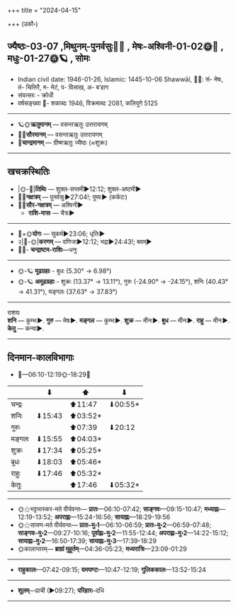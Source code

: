 +++
title = "2024-04-15"

+++
(उकौ॰)
## ज्यैष्ठः-03-07  ,मिथुनम्-पुनर्वसुः🌛🌌  ,  मेषः-अश्विनी-01-02🌞🌌  ,  मधुः-01-27🌞🪐  , सोमः
- Indian civil date: 1946-01-26, Islamic: 1445-10-06 Shawwāl, 🌌🌞: सं- मेषः, तं- चित्तिरै, म- मेटं, प- विसाख, अ- ब’हाग
- संवत्सरः - क्रोधी
- वर्षसङ्ख्या 🌛- शकाब्दः 1946, विक्रमाब्दः 2081, कलियुगे 5125
___________________
- 🪐🌞**ऋतुमानम्** — वसन्तऋतुः उत्तरायणम्
- 🌌🌞**सौरमानम्** — वसन्तऋतुः उत्तरायणम्
- 🌛**चान्द्रमानम्** — ग्रीष्मऋतुः ज्यैष्ठः (≈शुक्रः)
___________________


## खचक्रस्थितिः
- |🌞-🌛|**तिथिः** — शुक्ल-सप्तमी►12:12; शुक्ल-अष्टमी►  
- 🌌🌛**नक्षत्रम्** — पुनर्वसुः►27:04!; पुष्यः► (कर्कटः)  
- 🌌🌞**सौर-नक्षत्रम्** — अश्विनी►  
  - **राशि-मासः** — चैत्रः► 
___________________
- 🌛+🌞**योगः** — सुकर्म►23:06; धृतिः►  
- २|🌛-🌞|**करणम्** — वणिजा►12:12; भद्रा►24:43!; बवम्►  
- 🌌🌛- **चन्द्राष्टम-राशिः**—धनुः  
___________________
- 🌞-🪐 **मूढग्रहाः** - बुधः (5.30° → 6.98°)
- 🌞-🪐 **अमूढग्रहाः** - शुक्रः (13.37° → 13.11°), गुरुः (-24.90° → -24.15°), शनिः (40.43° → 41.31°), मङ्गलः (37.63° → 37.83°)
___________________
राशयः  
**शनि** — कुम्भः►. **गुरु** — मेषः►. **मङ्गल** — कुम्भः►. **शुक्र** — मीनः►. **बुध** — मीनः►. **राहु** — मीनः►. **केतु** — कन्या►. 
___________________


## दिनमान-कालविभागाः
- 🌅—06:10-12:19🌞-18:29🌇  

|      |⬇     |⬆     |⬇     |
|------|-----|-----|------|
|चन्द्रः|     |⬆11:47 |⬇00:55*|
|शनिः   |⬇15:43 |⬆03:52*|     |
|गुरुः  |     |⬆07:39 |⬇20:12 |
|मङ्गलः |⬇15:55 |⬆04:03*|     |
|शुक्रः |⬇17:34 |⬆05:25*|     |
|बुधः   |⬇18:03 |⬆05:46*|     |
|राहुः  |⬇17:46 |⬆05:32*|     |
|केतुः  |     |⬆17:46 |⬇05:32*|
___________________
- 🌞⚝भट्टभास्कर-मते वीर्यवन्तः— **प्रातः**—06:10-07:42; **साङ्गवः**—09:15-10:47; **मध्याह्नः**—12:19-13:52; **अपराह्णः**—15:24-16:56; **सायाह्नः**—18:29-19:56  
- 🌞⚝सायण-मते वीर्यवन्तः— **प्रातः-मु॰1**—06:10-06:59; **प्रातः-मु॰2**—06:59-07:48; **साङ्गवः-मु॰2**—09:27-10:16; **पूर्वाह्णः-मु॰2**—11:55-12:44; **अपराह्णः-मु॰2**—14:22-15:12; **सायाह्नः-मु॰2**—16:50-17:39; **सायाह्नः-मु॰3**—17:39-18:29  
- 🌞कालान्तरम्— **ब्राह्मं मुहूर्तम्**—04:36-05:23; **मध्यरात्रिः**—23:09-01:29  
___________________
- **राहुकालः**—07:42-09:15; **यमघण्टः**—10:47-12:19; **गुलिककालः**—13:52-15:24  
___________________
- **शूलम्**—प्राची (►09:27); **परिहारः**–दधि  
___________________
